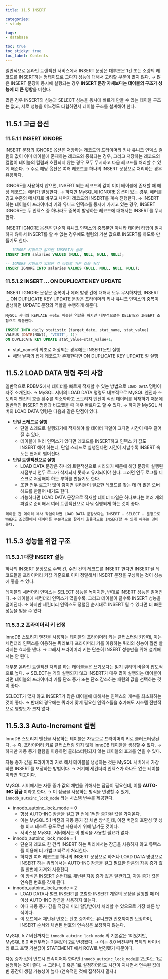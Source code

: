 ```yaml
---
title: 11.5 INSERT

categories:
- study

tags:
- database

toc: true
toc_sticky: true
toc_label: Contents
---
```


일반적으로 온라인 트랜잭션 서비스에서 INSERT 문장은 대부분은 1건 또는 소량의 레코드를 INSERT하는 형태이므로 그다지 성능에 대해서 고려할 부분이 많지 않다.
→ 많은 INSERT 문장이 동시에 실행되는 경우 **INSERT 문장 자체보다는 테이블의 구조가 성능에 더 큰 영향**을 미친다.

많은 경우 INSERT의 성능과 SELECT 성능을 동시에 빠르게 만들 수 있는 테이블 구조는 없고, 서로 성능을 어느정도 타협하면서 테이블 구조를 설계해야 한다.

## 11.5.1 고급 옵션
### 11.5.1.1 INSERT IGNORE
INSERT 문장의 IGNORE 옵션은 저장하는 레코드의 프라이머리 키나 유니크 인덱스 컬럼의 값이 이미 테이블에 존재하는 레코드와 중복되는 경우, 그리고 저장하는 레코드의 컬럼이 테이블의 컬럼과 호환되지 않는 경우 모두 무시하고 다음 레코드를 처리할 수 있게 해준다.
→ 주로 해당 옵션은 여러 레코드를 하나의 INSERT 문장으로 처리하는 경우 유용하다.

IGNORE를 사용하지 않으면, INSERT 되는 레코드의 값이 이미 테이블에 존재할 때 해당 레코드는 에러가 발생한다.
→ 하지만 MySQL에 IGNORE 옵션이 있는 경우, 에러를 경고 수준의 메시지로 바꾸고 나머지 레코드의 INSERT를 계속 진행한다.
→ INSERT 하는 테이블이 프라이머리 키와 유니크 인덱스를 동시에 가지고 있는 경우, INSERT IGNORE는 두 인덱스 중 하나라도 중복이 발생하는 레코드에 대해서는 INSERT를 무시한다.

INSERT IGNORE 옵션은 단순히 유니크 인덱스의 중복뿐만 아니라 데이터 타입이 일치하지 않아서 INSERT를 할 수 없는 경우에도 컬럼의 기본 값으로 INSERT를 하도록 만들기도 한다.
```sql
-- IGNORE 키워드가 없으면 INSERT가 실패
INSERT INTO salaries VALUES (NULL, NULL, NULL, NULL);

-- IGNORE 키워드가 있으면 각 타입별 기본 값을 저장
INSERT IGNORE INTO salaries VALUES (NULL, NULL, NULL, NULL);
```

### 11.5.1.2 INSERT … ON DUPLICATE KEY UPDATE
INSERT IGNORE 문장은 중복이나 에러 발생 건에 대해서 모두 무시하지만, INSERT … ON DUPLICATE KEY UPDATE 문장은 프라이머리 키나 유니크 인덱스의 중복이 발생하면 UPDATE 문장의 역할을 수행하게 해준다.
```ad-tip
MySQL 서버의 REPLACE 문장도 비슷한 역할을 하지만 내부적으로는 DELETE와 INSERT 조합으로 작동한다.
```

```sql
INSERT INTO daily_statistic (target_date, stat_name, stat_value)
VALEUS (DATE(NOW(), 'VISIT', 1))
ON DUPLICATE KEY UPDATE stat_value=stat_value+1;
```
- stat_name이 최초로 저장되는 경우에는 INSERT문만 실행
- 해당 날짜의 집계 레코드가 존재한다면 ON DUPLICATE KEY UPDATE 절 실행

## 11.5.2 LOAD DATA 명령 주의 사항
일반적으로 RDBMS에서 데이터를 빠르게 적재할 수 있는 방법으로 `LOAD DATA` 명령이 자주 소개된다.
→ MySQL 서버의 LOAD DATA 명령도 내부적으로 MySQL 엔진과 스토리지 엔진의 호출 횟수를 최소화하고 스토리지 엔진이 직접 데이터를 적재하기 때문에 일반적인 INSERT 명령과 비교했을 때 매우 빠르다고 할 수 있다.
→ 하지만 MySQL 서버의 LOAD DATA 명령은 다음과 같은 단점이 있다.
- **단일 스레드로 실행**
	- 단일 스레드로 실행되기에 적재해야 할 데이터 파일이 크다면 시간이 매우 길어질 수 있다.
	- 테이블에 여러 인덱스가 있다면 레코드를 INSERT하고 인덱스 키 값도 INSERT 해야 하는데, 단일 스레드로 실행된다면 시간이 지날수록 INSERT 속도는 현저히 떨어진다.
- **단일 트랜잭션으로 실행**
	- LOAD DATA 문장은 하나의 트랜잭션으로 처리되기 때문에 해당 문장이 실행된 시점부터 언두 로그가 삭제되지 못하고 유지되어야 한다. 그러면 언두 로그를 디스크로 저장해야 하는 부하를 만들기도 한다.
	- 또한 언두 로그가 많이 쌓이면 쿼리들이 필요한 레코드를 찾는 데 더 많은 오버헤드를 만들어 내기도 한다.
	- 가능하다면 LOAD DATA 문장으로 적재할 데이터 파일은 하나보다는 여러 개의 파일로 준비해서 여러 트랜잭션으로 나눠 실행되게 하는 것이 좋다.

```ad-tip
테이블 간 데이터 복사 작업이라면 LOAD DATA 문장보다는 INSERT … SELECT … 문장으로 WHERE 조건절에서 데이터를 부분적으로 잘라서 효율적으로 INSERT할 수 있게 해주는 것이 좋다.
```

## 11.5.3 성능을 위한 구조

### 11.5.3.1 대량 INSERT 설능
하나의 INSERT 문장으로 수백 건, 수천 건의 레코드를 INSERT 한다면 INSERT될 레코드들을 프라이머리 키값 기준으로 이미 정렬해서 INSERT 문장을 구성하는 것이 성능에 좋을 수 있다.

테이블의 세컨더리 인덱스는 SELECT 성능을 높이지만, 반대로 INSERT 성능은 떨어진다.
→ 테이블에 세컨더리 인덱스가 많을수록, 그리고 테이블이 클수록 INSERT 성능을 떨어진다.
→ 하지만 세컨더리 인덱스도 정렬된 순서대로 INSERT 될 수 있다면 더 빠른 성능을 얻을 수 있다.

### 11.5.3.2 프라이머리 키 선정
InnoDB 스토리지 엔진을 사용하는 테이블의 프라이머리 키는 클러스터링 키인데, 이는 세컨더리 인덱스를 이용하는 쿼리보다 프라이머리 키를 이용하는 쿼리의 성능이 훨씬 빨라지는 효과를 낸다.
→ 그래서 프라이머리 키는 단순히 INSERT 성능만을 위해 설계해서는 안 된다.

대부분 온라인 트랜잭션 처리를 하는 테이블들은 쓰기보다는 읽기 쿼리의 비율이 압도적으로 높다.
→ SELECT는 거의 실행되지 않고 INSERT가 매우 많이 실행되는 테이블이라면 테이블의 프라이머리 키를 단조 증가 또는 단조 감소하는 패턴의 값을 선택하는 것이 좋다.

SELECT가 많지 않고 INSERT가 많은 테이블에 대해서는 인덱스의 개수를 최소화하는 것이 좋다.
→ 반대의 경우에는 쿼리에 맞게 필요한 인덱스들을 추가해도 시스템 전반적으로 영향도가 크지 않다.

## 11.5.3.3 Auto-Increment 컬럼
InnoDB 스토리지 엔진을 사용하는 테이블은 자동으로 프라이머리 키로 클러스터링된다.
→ 즉, 프라이머리 키로 클러스터링 되지 않게 InnoDB 테이블을 생성할 수 없다.
→ 하지만 자동 증가 컬럼을 이용하면 클러스터링되지 않는 테이블의 효과를 얻을 수 있다.

자동 증가 값을 프라이머리 키로 해서 테이블을 생성하는 것은 MySQL 서버에서 가장 빠른 INSERT를 보장하는 방법이다.
→ 거기에 세컨더리 인덱스가 하나도 없는 테이블이라면 최고이다.

MySQL 서버에서는 자동 증가 값의 채번을 위해서는 잠금이 필요한데, 이를 **AUTO-INC 잠금** 이라고 한다.
→ 이 잠금을 사용하는 방식을 변경할 수 있게, `innodb_autoinc_lock_mode` 라는 시스템 변수를 제공한다.
- innodb_autoinc_lock_mode = 0
	- 항상 AUTO-INC 잠금을 걸고 한 번에 1씩만 증가된 값을 가져온다.
	- 이는 MySQL 5.1 버전의 자동 증가 값 채번 방식인데, 이전 버전의 호환성 및 성능 비교 테스트 용도로만 사용하기 위해 남겨둔 것이다.
	- 서비스용 MySQL 서버에서는 이 방식을 사용할 필요가 없다.
- innodb_autoinc_lock_mode = 1
	- 단순히 레코드 한 건씩 INSERT 하는 쿼리에서는 잠금을 사용하지 않고 뮤텍스를 이용해 더 가볍고 빠르게 처리한다.
	- 하지만 여러 레코드를 하나의 INSERT 문장으로 하거나 LOAD DATA 명령으로 INSERT 하는 쿼리에서는 AUTO-INC 잠금을 걸고 필요한 만큼의 자동 증가 값을 한번에 가져와 사용한다.
	- 이 방식은 INSERT 순번대로 채번된 자동 증가 값은 일관되고, 자동 증가 값은 연속된 번호를 갖게 된다.
- innodb_autoinc_lock_mode = 2
	- LOAD DATA나 벌크 INSERT를 포함한 INSERT 계열의 문장을 실행할 때 더 이상 AUTO-INC 잠금을 사용하지 않는다.
	- 이때 자동 증가 값을 적당히 미리 할당받아서 처리할 수 있으므로 가장 빠른 방식이다.
	- 이 모드에서 채번된 번호는 단조 증가하는 유니크한 번호까지만 보장하며, INSERT 순서와 채번된 번호의 연속성은 보장하지 않는다.

MySQL 5.7 버전까지는 `innodb_autoinc_lock_mode` 의 기본값은 1이었지만, MySQL 8.0 버전부터는 기본값이 2로 변경됐다.
→ 이는 8.0 버전부터 복제의 바이너리 로그 포맷 기본값이 STATEMENT 에서 ROW로 변경됐기 때문이다.

자동 증가 값이 반드시 연속이어야 한다면 `innodb_autoinc_lock_mode`를 2보다는 1로 설정하는 것이 좋다.
→ 그러나, 0 혹은 1로 설정하더라도 시간이 지나면서 연속된 값에 빈 공간이 생길 가능성이 높다 (연속적인 것에 집착하지 말자.)